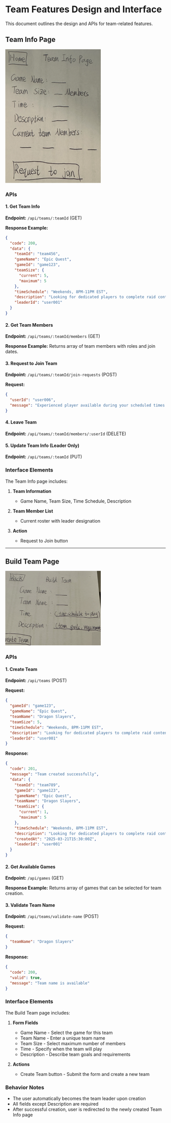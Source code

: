 # Team Features Design and Interface

This document outlines the design and APIs for team-related features.

## Team Info Page


<img src="assets/images/Team_Info.png" alt="Team Info" width="300">


### APIs

#### 1. Get Team Info
**Endpoint:** `/api/teams/:teamId` (GET)

**Response Example:**
```json
{
  "code": 200,
  "data": {
    "teamId": "team456",
    "gameName": "Epic Quest",
    "gameId": "game123",
    "teamSize": {
      "current": 5,
      "maximum": 5
    },
    "timeSchedule": "Weekends, 8PM-11PM EST",
    "description": "Looking for dedicated players to complete raid content.",
    "leaderId": "user001"
  }
}
```

#### 2. Get Team Members
**Endpoint:** `/api/teams/:teamId/members` (GET)

**Response Example:** Returns array of team members with roles and join dates.

#### 3. Request to Join Team
**Endpoint:** `/api/teams/:teamId/join-requests` (POST)

**Request:**
```json
{
  "userId": "user006",
  "message": "Experienced player available during your scheduled times."
}
```

#### 4. Leave Team
**Endpoint:** `/api/teams/:teamId/members/:userId` (DELETE)

#### 5. Update Team Info (Leader Only)
**Endpoint:** `/api/teams/:teamId` (PUT)

### Interface Elements

The Team Info page includes:

1. **Team Information**
   - Game Name, Team Size, Time Schedule, Description

2. **Team Member List**
   - Current roster with leader designation

3. **Action**
   - Request to Join button

---

## Build Team Page

<img src="assets/images/Build_Team.png" alt="Build Team" width="300">

### APIs

#### 1. Create Team
**Endpoint:** `/api/teams` (POST)

**Request:**
```json
{
  "gameId": "game123",
  "gameName": "Epic Quest",
  "teamName": "Dragon Slayers",
  "teamSize": 5,
  "timeSchedule": "Weekends, 8PM-11PM EST",
  "description": "Looking for dedicated players to complete raid content",
  "leaderId": "user001"
}
```

**Response:**
```json
{
  "code": 201,
  "message": "Team created successfully",
  "data": {
    "teamId": "team789",
    "gameId": "game123",
    "gameName": "Epic Quest",
    "teamName": "Dragon Slayers",
    "teamSize": {
      "current": 1,
      "maximum": 5
    },
    "timeSchedule": "Weekends, 8PM-11PM EST",
    "description": "Looking for dedicated players to complete raid content",
    "createdAt": "2025-03-21T15:30:00Z",
    "leaderId": "user001"
  }
}
```

#### 2. Get Available Games
**Endpoint:** `/api/games` (GET)

**Response Example:** Returns array of games that can be selected for team creation.

#### 3. Validate Team Name
**Endpoint:** `/api/teams/validate-name` (POST)

**Request:**
```json
{
  "teamName": "Dragon Slayers"
}
```

**Response:**
```json
{
  "code": 200,
  "valid": true,
  "message": "Team name is available"
}
```

### Interface Elements

The Build Team page includes:

1. **Form Fields**
   - Game Name  - Select the game for this team
   - Team Name  - Enter a unique team name
   - Team Size  - Select maximum number of members
   - Time  - Specify when the team will play
   - Description  - Describe team goals and requirements

2. **Actions**
   - Create Team button - Submit the form and create a new team

### Behavior Notes
- The user automatically becomes the team leader upon creation
- All fields except Description are required
- After successful creation, user is redirected to the newly created Team Info page
